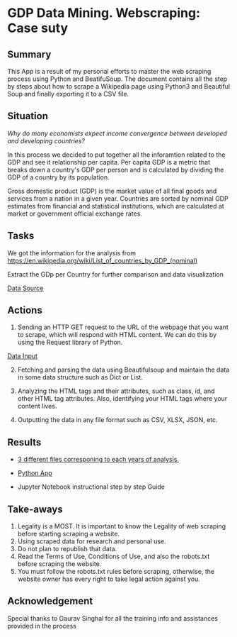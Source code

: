 # GDP Data Mining. Webscraping: Case suty

## Summary

This App is a result of my personal efforts to master the web scraping process using Python and BeatifuSoup. The document contains all the step by steps about how to scrape a Wikipedia page using Python3 and Beautiful Soup and finally exporting it to a CSV file. 

## Situation

<em>Why do many economists expect income convergence between developed and developing countries?</em>

In this process we decided to put together all the inforamtion related to the GDP and see it relationship per capita. Per capita GDP is a metric that breaks down a country's GDP per person and is calculated by dividing the GDP of a country by its population.

Gross domestic product (GDP) is the market value of all final goods and services from a nation in a given year. Countries are sorted by nominal GDP estimates from financial and statistical institutions, which are calculated at market or government official exchange rates. 

## Tasks

We got the information for the analysis from https://en.wikipedia.org/wiki/List_of_countries_by_GDP_(nominal)

Extract the GDp per Country for further comparison and data visualization

[Data Source](https://github.com/hicala/hilca_gdp/blob/main/images/input.PNG)

## Actions
1. Sending an HTTP GET request to the URL of the webpage that you want to scrape, which will respond with HTML content. We can do this by using the Request library of Python.

[Data Input](https://github.com/hicala/hilca_gdp/blob/main/images/data.PNG?raw=true)

2. Fetching and parsing the data using Beautifulsoup and maintain the data in some data structure such as Dict or List.

3. Analyzing the HTML tags and their attributes, such as class, id, and other HTML tag attributes. Also, identifying your HTML tags where your content lives.

4. Outputting the data in any file format such as CSV, XLSX, JSON, etc.


## Results

+ [3 different files corresponing to each years of analysis.](https://github.com/hicala/hilca_gdp/blob/main/images/output.PNG?raw=true)

+ [Python App](https://github.com/hicala/hilca_gdp/blob/main/gdp_picker.py)

+ Jupyter Notebook instructional step by step Guide


## Take-aways

1. Legality is a MOST. It is important to know the Legality of web scraping before starting scraping a website.
2. Using scraped data for research and personal use.
3. Do not plan to republish that data.
4. Read the Terms of Use, Conditions of Use, and also the robots.txt before scraping the website.
5. You must follow the robots.txt rules before scraping, otherwise, the website owner has every right to take legal action against you.


## Acknowledgement

Special thanks to Gaurav Singhal for all the training info and assistances provided in the process


